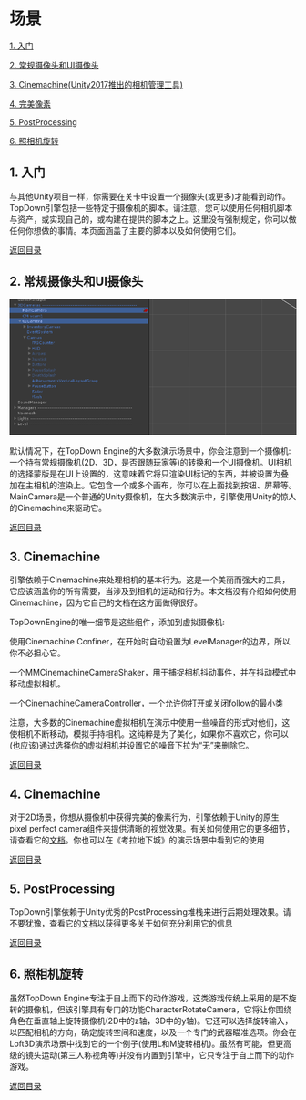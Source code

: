  <span id="mulu"></span>

# 场景              

[1. 入门](#1)  
 
[2. 常规摄像头和UI摄像头](#2)  
 
[3. Cinemachine(Unity2017推出的相机管理工具)](#3) 
 
[4. 完美像素](#4) 

[5. PostProcessing](#5) 

[6. 照相机旋转](#6) 

<p id="1"></p>              

## 1. 入门
 
与其他Unity项目一样，你需要在关卡中设置一个摄像头(或更多)才能看到动作。TopDown引擎包括一些特定于摄像机的脚本。请注意，您可以使用任何相机脚本与资产，或实现自己的，或构建在提供的脚本之上。这里没有强制规定，你可以做任何你想做的事情。本页面涵盖了主要的脚本以及如何使用它们。
 
[返回目录](#mulu)

<p id="2"></p>              

## 2. 常规摄像头和UI摄像头
 
![示例图片](/images/camera-1.png)

默认情况下，在TopDown Engine的大多数演示场景中，你会注意到一个摄像机:一个持有常规摄像机(2D、3D，是否跟随玩家等)的转换和一个UI摄像机。UI相机的选择蒙版是在UI上设置的，这意味着它将只渲染UI标记的东西，并被设置为叠加在主相机的渲染上。它包含一个或多个画布，你可以在上面找到按钮、屏幕等。MainCamera是一个普通的Unity摄像机，在大多数演示中，引擎使用Unity的惊人的Cinemachine来驱动它。

[返回目录](#mulu)

<p id="3"></p>              

## 3. Cinemachine
 
引擎依赖于Cinemachine来处理相机的基本行为。这是一个美丽而强大的工具，它应该涵盖你的所有需要，当涉及到相机的运动和行为。本文档没有介绍如何使用Cinemachine，因为它自己的文档在这方面做得很好。

TopDownEngine的唯一细节是这些组件，添加到虚拟摄像机:

使用Cinemachine Confiner，在开始时自动设置为LevelManager的边界，所以你不必担心它。

一个MMCinemachineCameraShaker，用于捕捉相机抖动事件，并在抖动模式中移动虚拟相机。

一个CinemachineCameraController，一个允许你打开或关闭follow的最小类

注意，大多数的Cinemachine虚拟相机在演示中使用一些噪音的形式对他们，这使相机不断移动，模拟手持相机。这纯粹是为了美化，如果你不喜欢它，你可以(也应该)通过选择你的虚拟相机并设置它的噪音下拉为“无”来删除它。

[返回目录](#mulu)

<p id="4"></p>              

## 4. Cinemachine
 
对于2D场景，你想从摄像机中获得完美的像素行为，引擎依赖于Unity的原生pixel perfect camera组件来提供清晰的视觉效果。有关如何使用它的更多细节，请查看它的[文档](https://github.com/Unity-Technologies/2d-pixel-perfect/blob/master/Documentation/2D%20Pixel%20Perfect%20Camera.md)。你也可以在《考拉地下城》的演示场景中看到它的使用

[返回目录](#mulu)

<p id="5"></p>              

## 5. PostProcessing
 
TopDown引擎依赖于Unity优秀的PostProcessing堆栈来进行后期处理效果。请不要犹豫，查看它的[文档](https://github.com/Unity-Technologies/PostProcessing/wiki)以获得更多关于如何充分利用它的信息

[返回目录](#mulu)

<p id="6"></p>              

## 6. 照相机旋转
 
虽然TopDown Engine专注于自上而下的动作游戏，这类游戏传统上采用的是不旋转的摄像机，但该引擎具有专门的功能CharacterRotateCamera，它将让你围绕角色在垂直轴上旋转摄像机(2D中的z轴，3D中的y轴)。它还可以选择旋转输入，以匹配相机的方向，确定旋转空间和速度，以及一个专门的武器瞄准选项。你会在Loft3D演示场景中找到它的一个例子(使用L和M旋转相机)。虽然有可能，但更高级的镜头运动(第三人称视角等)并没有内置到引擎中，它只专注于自上而下的动作游戏。

[返回目录](#mulu)